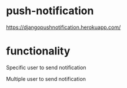 # push-notification

https://djangopushnotification.herokuapp.com/

# functionality

Specific user to send notification

Multiple user to send notification
